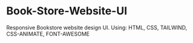 # Book-Store-Website-UI
Responsive Bookstore website design UI.
Using: HTML, CSS, TAILWIND, CSS-ANIMATE, FONT-AWESOME

